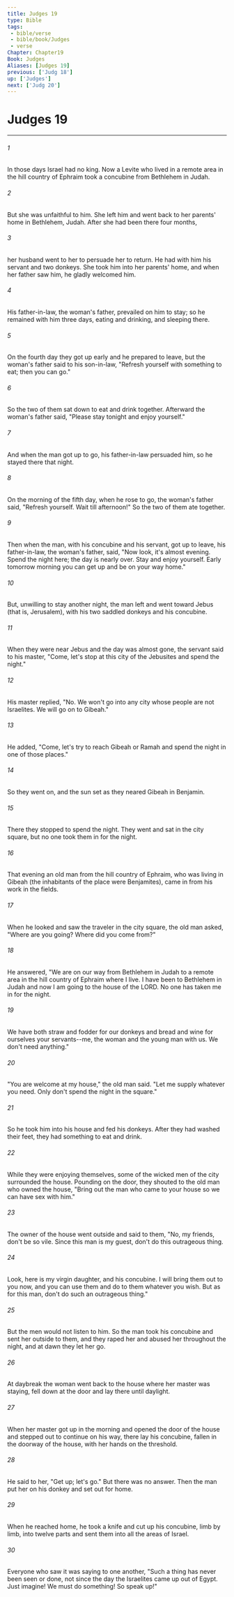 ```yaml
---
title: Judges 19
type: Bible
tags:
 - bible/verse
 - bible/book/Judges
 - verse
Chapter: Chapter19
Book: Judges
Aliases: [Judges 19]
previous: ['Judg 18']
up: ['Judges']
next: ['Judg 20']
---
```

# Judges 19

***


###### 1 
In those days Israel had no king. Now a Levite who lived in a remote area in the hill country of Ephraim took a concubine from Bethlehem in Judah. 

###### 2 
But she was unfaithful to him. She left him and went back to her parents' home in Bethlehem, Judah. After she had been there four months, 

###### 3 
her husband went to her to persuade her to return. He had with him his servant and two donkeys. She took him into her parents' home, and when her father saw him, he gladly welcomed him. 

###### 4 
His father-in-law, the woman's father, prevailed on him to stay; so he remained with him three days, eating and drinking, and sleeping there. 

###### 5 
On the fourth day they got up early and he prepared to leave, but the woman's father said to his son-in-law, "Refresh yourself with something to eat; then you can go." 

###### 6 
So the two of them sat down to eat and drink together. Afterward the woman's father said, "Please stay tonight and enjoy yourself." 

###### 7 
And when the man got up to go, his father-in-law persuaded him, so he stayed there that night. 

###### 8 
On the morning of the fifth day, when he rose to go, the woman's father said, "Refresh yourself. Wait till afternoon!" So the two of them ate together. 

###### 9 
Then when the man, with his concubine and his servant, got up to leave, his father-in-law, the woman's father, said, "Now look, it's almost evening. Spend the night here; the day is nearly over. Stay and enjoy yourself. Early tomorrow morning you can get up and be on your way home." 

###### 10 
But, unwilling to stay another night, the man left and went toward Jebus (that is, Jerusalem), with his two saddled donkeys and his concubine. 

###### 11 
When they were near Jebus and the day was almost gone, the servant said to his master, "Come, let's stop at this city of the Jebusites and spend the night." 

###### 12 
His master replied, "No. We won't go into any city whose people are not Israelites. We will go on to Gibeah." 

###### 13 
He added, "Come, let's try to reach Gibeah or Ramah and spend the night in one of those places." 

###### 14 
So they went on, and the sun set as they neared Gibeah in Benjamin. 

###### 15 
There they stopped to spend the night. They went and sat in the city square, but no one took them in for the night. 

###### 16 
That evening an old man from the hill country of Ephraim, who was living in Gibeah (the inhabitants of the place were Benjamites), came in from his work in the fields. 

###### 17 
When he looked and saw the traveler in the city square, the old man asked, "Where are you going? Where did you come from?" 

###### 18 
He answered, "We are on our way from Bethlehem in Judah to a remote area in the hill country of Ephraim where I live. I have been to Bethlehem in Judah and now I am going to the house of the LORD. No one has taken me in for the night. 

###### 19 
We have both straw and fodder for our donkeys and bread and wine for ourselves your servants--me, the woman and the young man with us. We don't need anything." 

###### 20 
"You are welcome at my house," the old man said. "Let me supply whatever you need. Only don't spend the night in the square." 

###### 21 
So he took him into his house and fed his donkeys. After they had washed their feet, they had something to eat and drink. 

###### 22 
While they were enjoying themselves, some of the wicked men of the city surrounded the house. Pounding on the door, they shouted to the old man who owned the house, "Bring out the man who came to your house so we can have sex with him." 

###### 23 
The owner of the house went outside and said to them, "No, my friends, don't be so vile. Since this man is my guest, don't do this outrageous thing. 

###### 24 
Look, here is my virgin daughter, and his concubine. I will bring them out to you now, and you can use them and do to them whatever you wish. But as for this man, don't do such an outrageous thing." 

###### 25 
But the men would not listen to him. So the man took his concubine and sent her outside to them, and they raped her and abused her throughout the night, and at dawn they let her go. 

###### 26 
At daybreak the woman went back to the house where her master was staying, fell down at the door and lay there until daylight. 

###### 27 
When her master got up in the morning and opened the door of the house and stepped out to continue on his way, there lay his concubine, fallen in the doorway of the house, with her hands on the threshold. 

###### 28 
He said to her, "Get up; let's go." But there was no answer. Then the man put her on his donkey and set out for home. 

###### 29 
When he reached home, he took a knife and cut up his concubine, limb by limb, into twelve parts and sent them into all the areas of Israel. 

###### 30 
Everyone who saw it was saying to one another, "Such a thing has never been seen or done, not since the day the Israelites came up out of Egypt. Just imagine! We must do something! So speak up!" 
